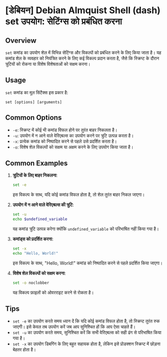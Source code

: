# [डेबियन] Debian Almquist Shell (dash) set उपयोग: सेटिंग्स को प्रबंधित करना

## Overview
`set` कमांड का उपयोग शेल में विभिन्न सेटिंग्स और विकल्पों को प्रबंधित करने के लिए किया जाता है। यह कमांड शेल के व्यवहार को नियंत्रित करने के लिए कई विकल्प प्रदान करता है, जैसे कि स्क्रिप्ट के दौरान त्रुटियों को रोकना या विशेष विशेषताओं को सक्षम करना।

## Usage
`set` कमांड का मूल सिंटैक्स इस प्रकार है:

```
set [options] [arguments]
```

## Common Options
- `-e`: स्क्रिप्ट में कोई भी कमांड विफल होने पर तुरंत बाहर निकलता है।
- `-u`: उपयोग में न आने वाले वेरिएबल्स का उपयोग करने पर त्रुटि उत्पन्न करता है।
- `-x`: प्रत्येक कमांड को निष्पादित करने से पहले उसे प्रदर्शित करता है।
- `-o`: विशेष शेल विकल्पों को सक्षम या अक्षम करने के लिए उपयोग किया जाता है।

## Common Examples
1. **त्रुटियों के लिए बाहर निकलना**:
   ```sh
   set -e
   ```
   इस विकल्प के साथ, यदि कोई कमांड विफल होता है, तो शेल तुरंत बाहर निकल जाएगा।

2. **उपयोग में न आने वाले वेरिएबल्स की त्रुटि**:
   ```sh
   set -u
   echo $undefined_variable
   ```
   यह कमांड त्रुटि उत्पन्न करेगा क्योंकि `undefined_variable` को परिभाषित नहीं किया गया है।

3. **कमांड्स को प्रदर्शित करना**:
   ```sh
   set -x
   echo "Hello, World!"
   ```
   इस विकल्प के साथ, "Hello, World!" कमांड को निष्पादित करने से पहले प्रदर्शित किया जाएगा।

4. **विशेष शेल विकल्पों को सक्षम करना**:
   ```sh
   set -o noclobber
   ```
   यह विकल्प फ़ाइलों को ओवरराइट करने से रोकता है।

## Tips
- `set -e` का उपयोग करते समय ध्यान दें कि यदि कोई कमांड विफल होता है, तो स्क्रिप्ट तुरंत रुक जाएगी। इसे केवल तब उपयोग करें जब आप सुनिश्चित हों कि आप ऐसा चाहते हैं।
- `set -u` का उपयोग करते समय, सुनिश्चित करें कि सभी वेरिएबल्स को सही ढंग से परिभाषित किया गया है।
- `set -x` का उपयोग डिबगिंग के लिए बहुत सहायक होता है, लेकिन इसे प्रोडक्शन स्क्रिप्ट में छोड़ना बेहतर होता है।